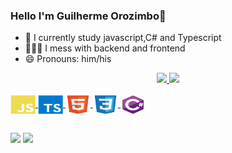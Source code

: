 ### Hello I'm Guilherme Orozimbo👋

- 🌱 I currently study javascript,C# and Typescript
- 👨🏽‍💻 I mess with backend and frontend
- 😄 Pronouns: him/his

<div align="center">
 <a href="https://github.com/guiorozimbo">
 <img height="180em" src="https://github-readme-stats.vercel.app/api?username=guiorozimbo&show_icons=true&theme=dracula&include_all_commits=true&count_private=true"/>
 <img height="180em" src="https://github-readme-stats.vercel.app/api/top-langs/?username=guiorozimbo&layout=compact&langs_count=7&theme=dracula"/>
</div>
  
  <div style="display: inline_block"><br>
  <img align="center" alt="Oro-Js" height="30" width="40" src="https://raw.githubusercontent.com/devicons/devicon/master/icons/javascript/javascript-plain.svg">
  <img align="center" alt="Oro-Ts" height="30" width="40" src="https://raw.githubusercontent.com/devicons/devicon/master/icons/typescript/typescript-plain.svg">
  <img align="center" alt="Oro-HTML" height="30" width="40" src="https://raw.githubusercontent.com/devicons/devicon/master/icons/html5/html5-original.svg">
  <img align="center" alt="Oro-CSS" height="30" width="40" src="https://raw.githubusercontent.com/devicons/devicon/master/icons/css3/css3-original.svg">
  <img align="center" alt="Oro-Csharp" height="30" width="40" src="https://raw.githubusercontent.com/devicons/devicon/master/icons/csharp/csharp-original.svg">
</div>
  
 ##
  <div>
     <a href="https://www.instagram.com/guilherme_ramos182/" target="_blank"><img src="https://img.shields.io/badge/-Instagram-%23333?style=for-the-badge&logo=instagram&logoColor=white" target="_blank"></a>
   <a href="mailto:guilhermegv890@gmail.com" ><img src=https://img.shields.io/badge/Gmail-%23333?style=for-the-badge&logo=gmail&logoColor=white target="_blank"></a>
    </div>
